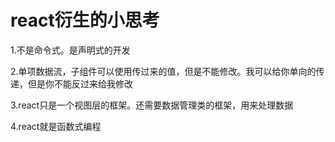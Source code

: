 # react衍生的小思考

1.不是命令式。是声明式的开发

2.单项数据流，子组件可以使用传过来的值，但是不能修改。我可以给你单向的传递，但是你不能反过来给我修改

3.react只是一个视图层的框架。还需要数据管理类的框架，用来处理数据

4.react就是函数式编程